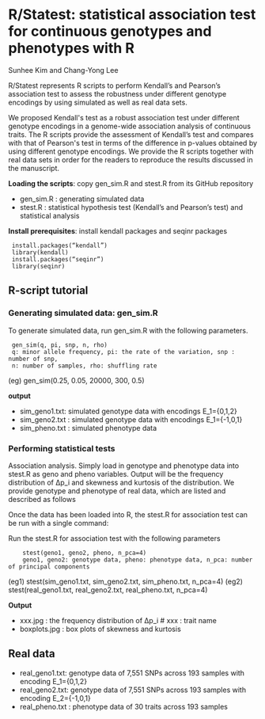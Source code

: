 #  R/Statest: statistical association test for continuous genotypes and phenotypes with R
 
Sunhee Kim and Chang-Yong Lee

R/Statest represents R scripts to perform Kendall’s and Pearson’s association test to assess the robustness under different genotype encodings by using simulated as well as real data sets.  

We proposed Kendall's test as a robust association test under different genotype encodings in a genome-wide association analysis of continuous traits. The R scripts provide the assessment of Kendall’s test and compares with that of Pearson's test in terms of the difference in p-values obtained by using different genotype encodings. We provide the R scripts together with real data sets in order for the readers to reproduce the results discussed in the manuscript.

**Loading the scripts**: copy gen_sim.R and stest.R from its GitHub repository
* gen_sim.R : generating simulated data
* stest.R : statistical hypothesis test (Kendall’s and Pearson’s test) and statistical analysis

**Install prerequisites**: install kendall packages and seqinr packages

     install.packages(“kendall”)
     library(kendall)
     install.packages(“seqinr”)
     library(seqinr)

     
## R-script tutorial
### Generating simulated data: gen_sim.R
To generate simulated data, run gen_sim.R with the following parameters.

     gen_sim(q, pi, snp, n, rho)
     q: minor allele frequency, pi: the rate of the variation, snp : number of snp, 
     n: number of samples, rho: shuffling rate
(eg) gen_sim(0.25, 0.05, 20000, 300, 0.5)

**output** 
* sim_geno1.txt: simulated genotype data with encodings E_1={0,1,2} 
* sim_geno2.txt : simulated genotype data with encodings E_1={-1,0,1}
* sim_pheno.txt : simulated phenotype data   


### Performing statistical tests 
Association analysis. Simply load in genotype and phenotype data into stest.R as geno and pheno variables. Output will be the frequency distribution of ∆p_i and skewness and kurtosis of the distribution. We provide genotype and phenotype of real data, which are listed and described as follows

Once the data has been loaded into R, the stest.R for association test can be run with a single command:

Run the stest.R for association test with the following parameters

        stest(geno1, geno2, pheno, n_pca=4)
        geno1, geno2: genotype data, pheno: phenotype data, n_pca: number of principal components

(eg1) stest(sim_geno1.txt, sim_geno2.txt, sim_pheno.txt, n_pca=4)
(eg2) stest(real_geno1.txt, real_geno2.txt, real_pheno.txt, n_pca=4)  


**Output**
* xxx.jpg : the frequency distribution of ∆p_i    # xxx : trait name
* boxplots.jpg : box plots of skewness and kurtosis   

## Real data  
* real_geno1.txt: genotype data of 7,551 SNPs across 193 samples with encoding E_1={0,1,2} 
* real_geno2.txt: genotype data of 7,551 SNPs across 193 samples with encoding E_2={-1,0,1} 
* real_pheno.txt : phenotype data of 30 traits across 193 samples   
